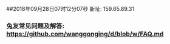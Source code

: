 ##2018年09月28日07时12分07秒 新址: 159.65.89.31
### 兔友常见问题及解答: https://github.com/wanggonging/d/blob/w/FAQ.md
